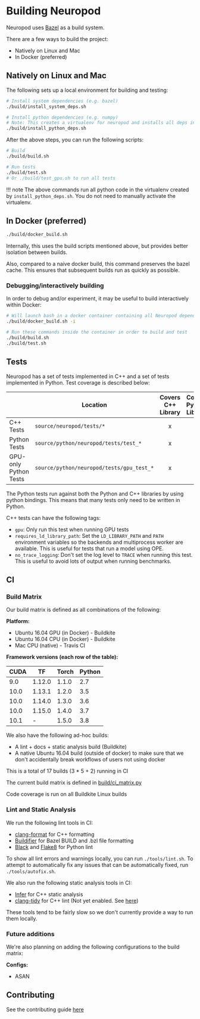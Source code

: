 # Building Neuropod

Neuropod uses [Bazel](https://bazel.build/) as a build system.

There are a few ways to build the project:

- Natively on Linux and Mac
- In Docker (preferred)

## Natively on Linux and Mac

The following sets up a local environment for building and testing:

```sh
# Install system dependencies (e.g. bazel)
./build/install_system_deps.sh

# Install python dependencies (e.g. numpy)
# Note: This creates a virtualenv for neuropod and installs all deps in it
./build/install_python_deps.sh
```

After the above steps, you can run the following scripts:

```sh
# Build
./build/build.sh

# Run tests
./build/test.sh
# Or ./build/test_gpu.sh to run all tests
```

!!! note
    The above commands run all python code in the virtualenv created by `install_python_deps.sh`. You do not need to manually activate the virtualenv.

## In Docker (preferred)

```sh
./build/docker_build.sh
```

Internally, this uses the build scripts mentioned above, but provides better isolation between builds.

Also, compared to a naive docker build, this command preserves the bazel cache. This ensures that subsequent builds run as quickly as possible.

### Debugging/interactively building

In order to debug and/or experiment, it may be useful to build interactively within Docker:

```sh
# Will launch bash in a docker container containing all Neuropod dependencies
./build/docker_build.sh -i

# Run these commands inside the container in order to build and test
./build/build.sh
./build/test.sh
```

## Tests

Neuropod has a set of tests implemented in C++ and a set of tests implemented in Python. Test coverage is described below:

| | Location | Covers C++ Library | Covers Python Library |
| --- | --- | :---: | :---: |
| C++ Tests | `source/neuropod/tests/*` | x |  |
| Python Tests | `source/python/neuropod/tests/test_*` | x | x |
| GPU-only Python Tests | `source/python/neuropod/tests/gpu_test_*` | x | x |

The Python tests run against both the Python and C++ libraries by using python bindings. This means that many tests only need to be written in Python.

C++ tests can have the following tags:

 - `gpu`: Only run this test when running GPU tests
 - `requires_ld_library_path`: Set the `LD_LIBRARY_PATH` and `PATH` environment variables so the backends and multiprocess worker are available. This is useful for tests that run a model using OPE.
 - `no_trace_logging`: Don't set the log level to `TRACE` when running this test. This is useful to avoid lots of output when running benchmarks.

## CI

### Build Matrix

Our build matrix is defined as all combinations of the following:

**Platform:**

 - Ubuntu 16.04 GPU (in Docker) - Buildkite
 - Ubuntu 16.04 CPU (in Docker) - Buildkite
 - Mac CPU (native) - Travis CI

**Framework versions (each row of the table):**

| CUDA | TF | Torch | Python |
| --- | --- | --- | --- |
| 9.0 | 1.12.0 | 1.1.0 | 2.7 |
| 10.0 | 1.13.1 | 1.2.0 | 3.5 |
| 10.0 | 1.14.0 | 1.3.0 | 3.6 |
| 10.0 | 1.15.0 | 1.4.0 | 3.7 |
| 10.1 | - | 1.5.0 | 3.8 |

We also have the following ad-hoc builds:

 - A lint + docs + static analysis build (Buildkite)
 - A native Ubuntu 16.04 build (outside of docker) to make sure that we don't accidentally break workflows of users not using docker

This is a total of 17 builds (3 * 5 + 2) running in CI

The current build matrix is defined in [build/ci_matrix.py](https://github.com/uber/neuropod/blob/master/build/ci_matrix.py#L73-L91)

Code coverage is run on all Buildkite Linux builds

### Lint and Static Analysis

We run the following lint tools in CI:

- [clang-format](https://clang.llvm.org/docs/ClangFormat.html) for C++ formatting
- [Buildifier](https://github.com/bazelbuild/buildtools/tree/master/buildifier) for Bazel BUILD and .bzl file formatting
- [Black](https://black.readthedocs.io/en/stable/) and [Flake8](https://flake8.pycqa.org/en/latest/) for Python lint

To show all lint errors and warnings locally, you can run `./tools/lint.sh`. To attempt to automatically fix any issues that can be automatically fixed, run `./tools/autofix.sh`.

We also run the following static analysis tools in CI:

- [Infer](https://fbinfer.com/) for C++ static analysis
- [clang-tidy](https://clang.llvm.org/extra/clang-tidy/) for C++ lint (Not yet enabled. See [here](https://github.com/uber/neuropod/issues/353))

These tools tend to be fairly slow so we don't currently provide a way to run them locally.

### Future additions

We're also planning on adding the following configurations to the build matrix:

**Configs:**

 - ASAN

## Contributing

See the contributing guide [here](https://github.com/uber/neuropod/blob/master/CONTRIBUTING.md)
